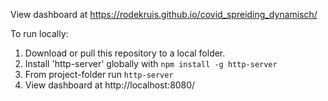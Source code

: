 
View dashboard at https://rodekruis.github.io/covid_spreiding_dynamisch/

To run locally: 
1. Download or pull this repository to a local folder. 
2. Install 'http-server' globally with `npm install -g http-server`
3. From project-folder run `http-server`
4. View dashboard at http://localhost:8080/
